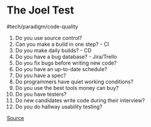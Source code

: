 # The Joel Test
#tech/paradigm/code-quality 

1. Do you use source control?
2. Can you make a build in one step? - CI
3. Do you make daily builds? - CD
4. Do you have a bug database? - Jira/Trello
5. Do you fix bugs before writing new code?
6. Do you have an up-to-date schedule?
7. Do you have a spec?
8. Do programmers have quiet working conditions?
9. Do you use the best tools money can buy?
10. Do you have testers?
11. Do new candidates write code during their interview?
12. Do you do hallway usability testing?

[Source](https://www.joelonsoftware.com/2000/08/09/the-joel-test-12-steps-to-better-code/)